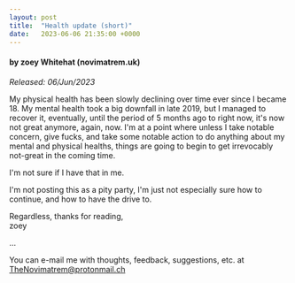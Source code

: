 ```yaml
---
layout: post
title:  "Health update (short)"
date:   2023-06-06 21:35:00 +0000
---
```

#### by zoey Whitehat (novimatrem.uk)
*Released: 06/Jun/2023*

My physical health has been slowly declining over time ever since I became 18.
My mental health took a big downfall in late 2019, but I managed to recover it, eventually, until the period of 5 months ago to right now, it's now not great anymore, again, now.
I'm at a point where unless I take notable concern, give fucks, and take some notable action to do anything about my mental and physical healths, things are going to begin to get irrevocably not-great in the coming time.

I'm not sure if I have that in me.

I'm not posting this as a pity party, I'm just not especially sure how to continue, and how to have the drive to.

Regardless, thanks for reading,<br>
zoey

...

You can e-mail me with thoughts, feedback, suggestions, etc. at [TheNovimatrem@protonmail.ch](mailto:TheNovimatrem@protonmail.ch)


